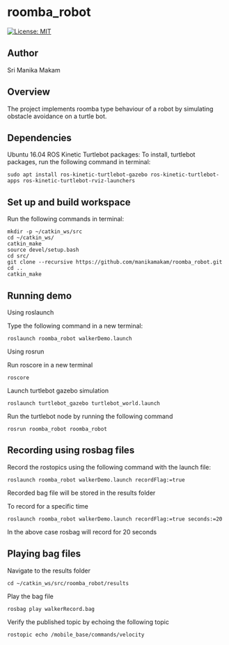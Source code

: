 # roomba_robot
[![License: MIT](https://img.shields.io/badge/License-MIT-yellow.svg)](https://opensource.org/licenses/MIT)

## Author

Sri Manika Makam

## Overview

The project implements roomba type behaviour of a robot by simulating obstacle avoidance on a turtle bot. 

## Dependencies

Ubuntu 16.04
ROS Kinetic
Turtlebot packages: To install, turtlebot packages, run the following command in terminal:

```
sudo apt install ros-kinetic-turtlebot-gazebo ros-kinetic-turtlebot-apps ros-kinetic-turtlebot-rviz-launchers
```

## Set up and build workspace

Run the following commands in terminal:

```
mkdir -p ~/catkin_ws/src
cd ~/catkin_ws/
catkin_make
source devel/setup.bash
cd src/
git clone --recursive https://github.com/manikamakam/roomba_robot.git
cd ..
catkin_make
```

## Running demo

Using roslaunch

Type the following command in a new terminal:

```
roslaunch roomba_robot walkerDemo.launch
```

Using rosrun

Run roscore in a new terminal

```
roscore
```

Launch turtlebot gazebo simulation

```
roslaunch turtlebot_gazebo turtlebot_world.launch
```

Run the turtlebot node by running the following command

```
rosrun roomba_robot roomba_robot 
```

## Recording using rosbag files

Record the rostopics using the following command with the launch file:

```
roslaunch roomba_robot walkerDemo.launch recordFlag:=true
```
Recorded bag file will be stored in the results folder

To record for a specific time

```
roslaunch roomba_robot walkerDemo.launch recordFlag:=true seconds:=20
```

In the above case rosbag will record for 20 seconds

## Playing bag files

Navigate to the results folder

```
cd ~/catkin_ws/src/roomba_robot/results 
```

Play the bag file

```
rosbag play walkerRecord.bag
```

Verify the published topic by echoing the following topic

```
rostopic echo /mobile_base/commands/velocity
```

